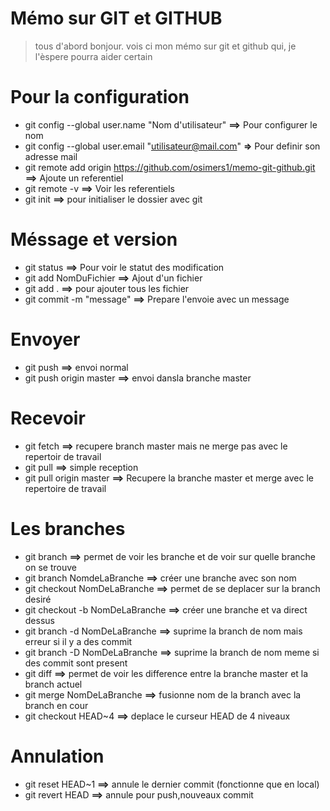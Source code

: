 Mémo sur GIT et GITHUB
======================
>tous d'abord bonjour.  vois ci mon mémo sur git et github qui, je l'èspere pourra aider certain <br/>

Pour la configuration
=====================

* git config --global user.name "Nom d'utilisateur" **==>** Pour configurer le nom 
* git config --global user.email "utilisateur@mail.com" **=>** Pour definir son adresse mail 
* git remote add origin https://github.com/osimers1/memo-git-github.git **==>** Ajoute un referentiel 
* git remote -v **==>** Voir les referentiels 
* git init **==>** pour initialiser le dossier avec git <br/>

Méssage et version
==================

* git status **==>** Pour voir le statut des modification
* git add NomDuFichier **==>** Ajout d'un fichier 
* git add . **==>** pour ajouter tous les fichier 
* git commit -m "message" **==>** Prepare l'envoie avec un message<br/>

Envoyer
======

* git push **==>** envoi normal 
* git push origin master **==>** envoi dansla branche master <br/>

Recevoir
========

* git fetch **==>** recupere branch master mais ne merge pas avec le repertoir de travail
* git pull <remote> <branch> **==>** simple reception
* git pull origin master **==>** Recupere la branche master et merge avec le repertoire de travail<br/>

Les branches
============

* git branch **==>** permet de voir les branche et de voir sur quelle branche on se trouve
* git branch NomdeLaBranche **==>** créer une branche avec son nom
* git checkout NomDeLaBranche **==>** permet de se deplacer sur la  branch desiré
* git checkout -b NomDeLaBranche **==>** créer une branche et va direct dessus
* git branch -d NomDeLaBranche **==>** suprime la branch de nom mais erreur si il y a des commit
* git branch -D NomDeLaBranche **==>** suprime la branch de nom meme si des commit sont present
* git diff **==>** permet de voir les difference entre la branche master et la branch actuel
* git merge NomDeLaBranche **==>** fusionne nom de la branch avec la branch en cour
* git checkout HEAD~4 **==>** deplace le curseur HEAD de 4 niveaux<br/>

Annulation
==========

* git reset HEAD~1 **==>** annule le dernier commit (fonctionne que en local)
* git revert HEAD **==>** annule pour push,nouveaux commit